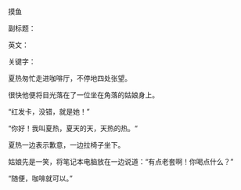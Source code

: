 摸鱼

副标题：

英文：

关键字：





夏热匆忙走进咖啡厅，不停地四处张望。

很快他便将目光落在了一位坐在角落的姑娘身上。

“红发卡，没错，就是她！”



“你好！我叫夏热，夏天的天，天热的热。“

夏热一边表示歉意，一边拉椅子坐下。

姑娘先是一笑，将笔记本电脑放在一边说道：“有点老套啊！你喝点什么？”

“随便，咖啡就可以。”

